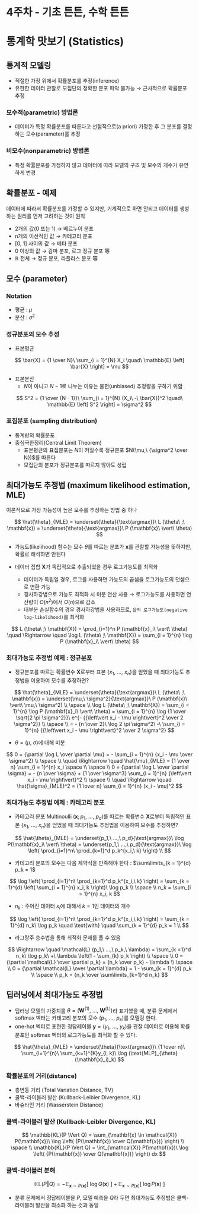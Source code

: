 # 4주차 - 기초 튼튼, 수학 튼튼

# 통계학 맛보기 (Statistics)

## 통계적 모델링

- 적절한 가정 위에서 확률분포를 추정(inference)
- 유한한 데이터 관찰로 모집단의 정확한 분포 파악 불가능 → 근사적으로 확률분포 추정


### 모수적(parametric) 방법론

- 데이터가 특정 확률분포를 따른다고 선험적으로(a priori) 가정한 후 그 분포를 결정하는 모수(parameter)를 추정


### 비모수(nonparametric) 방법론

- 특정 확률분포를 가정하지 않고 데이터에 따라 모델의 구조 및 모수의 개수가 유연하게 변경


## 확률분포 - 예제

데이터에 따라서 확률분포를 가정할 수 있지만, 기계적으로 하면 안되고 데이터를 생성하는 원리를 먼저 고려하는 것이 원칙

- 2개의 값(0 또는 1) → 베르누이 분포
- n개의 이산적인 값 → 카테고리 분포
- [0, 1] 사이의 값 → 베타 분포
- 0 이상의 값 → 감마 분포, 로그 정규 분포 等
- $\mathbb{R}$ 전체 → 정규 분포, 라플라스 분포 等


## 모수 (parameter)

### Notation

- 평균 : $\mu$
- 분산 : $\sigma^2$


### 정규분포의 모수 추정

- 표본평균

$$
\bar{X} = {1 \over N}\ \sum_{i = 1}^{N} X_i
\quad\
\mathbb{E} \left[ \bar{X} \right] = \mu
$$

- 표본분산
  - $N$이 아니고 $N - 1$로 나누는 이유는 불편(unbiased) 추정량을 구하기 위함

$$
S^2 = {1 \over {N - 1}}\ \sum_{i = 1}^{N} (X_i\ -\ \bar{X})^2
\quad\
\mathbb{E} \left[ S^2 \right] = \sigma^2
$$


###  표집분포 (sampling distribution)
- 통계량의 확률분포
- 중심극한정리(Central Limit Theorem)
  - 표본평균의 표집분포는 $N$이 커질수록 정규분포 $N(\mu,\ {\sigma^2 \over N})$를 따른다
  - 모집단의 분포가 정규분포를 따르지 않아도 성립


## 최대가능도 추정법 (maximum likelihood estimation, MLE)
이론적으로 가장 가능성이 높은 모수를 추정하는 방법 중 하나

$$
\hat{\theta}_{MLE} = \underset{\theta}{\text{argmax}}\ L (\theta\ ;\ \mathbf{x}) = \underset{\theta}{\text{argmax}}\ P (\mathbf{x}\ \vert\ \theta)
$$

- 가능도(likelihood) 함수는 모수 $\theta$를 따르는 분포가 $\mathbf{x}$를 관찰할 가능성을 뜻하지만, 확률로 해석하면 안된다

- 데이터 집합 $\mathbf{X}$가 독립적으로 추출되었을 경우 로그가능도를 최적화
  - 데이터가 독립일 경우, 로그를 사용하면 가능도의 곱셈을 로그가능도의 덧셈으로 변환 가능
  - 경사하강법으로 가능도 최적화 시 미분 연산 사용 → 로그가능도를 사용하면 연산량이 $O(n^2)$에서 $O(n)$으로 감소
  - 대부분 손실함수의 경우 경사하강법을 사용하므로, `음의 로그가능도(negative log-likelihood)`를 최적화

$$
L (\theta\ ;\ \mathbf{X}) = \prod_{i=1}^n P (\mathbf{x}_i\ \vert\ \theta)
\quad \Rightarrow \quad
\log L (\theta\ ;\ \mathbf{X}) = \sum_{i = 1}^{n} \log P (\mathbf{x}_i\ \vert\ \theta)
$$


### 최대가능도 추정법 예제 : 정규분포

- 정규분포를 따르는 확률변수 $\mathbf{X}$로부터 표본 $\{ x_1,\ ...,\  x_n\}$을 얻었을 때 최대가능도 추정법을 이용하여 모수를 추정하면?

$$
\hat{\theta}_{MLE} = \underset{\theta}{\text{argmax}}\ L (\theta\ ;\ \mathbf{x}) = \underset{\mu,\ \sigma^2}{\text{argmax}}\ P (\mathbf{x}\ \vert\ \mu,\ \sigma^2) \\
\space \\
\log L (\theta\ ;\ \mathbf{X}) = \sum_{i = 1}^{n} \log P (\mathbf{x}_i\ \vert\ \theta) = \sum_{i = 1}^{n} \log {1 \over \sqrt{2 \pi \sigma^2}}\ e^{- {{\left\vert x_i - \mu \right\vert}^2 \over 2 \sigma^2}} \\
\space \\
= - {n \over 2}\ \log 2 \pi \sigma^2\ -\ \sum_{i = 1}^{n} {{\left\vert x_i - \mu \right\vert}^2 \over 2 \sigma^2}
$$

- $\theta = (\mu,\ \sigma)$에 대해 미분

$$
0 = {\partial \log L \over \partial \mu} = - \sum_{i = 1}^{n} {x_i - \mu  \over \sigma^2} \\
\space \\
\quad \Rightarrow \quad
\hat{\mu}_{MLE} = {1 \over n} \sum_{i = 1}^{n} x_i
\space \\
\space \\
0 = {\partial \log L \over \partial \sigma} = - {n \over \sigma} + {1 \over \sigma^3} \sum_{i = 1}^{n} {\left\vert x_i - \mu  \right\vert}^2 \\
\space \\
\quad \Rightarrow \quad
\hat{\sigma}_{MLE}^2 = {1 \over n} \sum_{i = 1}^{n} (x_i - \mu)^2
$$


### 최대가능도 추정법 예제 : 카테고리 분포

- 카테고리 분포 Multinoulli $(\mathbf{x}; p_1,\ ...,\ p_d)$를 따르는 확률변수 $\mathbf{X}$로부터 독립적인 표본 $\{ x_1,\ ...,\  x_n\}$을 얻었을 때 최대가능도 추정법을 이용하여 모수를 추정하면?

$$
\hat{\theta}_{MLE} = \underset{p_1,\ ...,\ p_d}{\text{argmax}}\ \log P(\mathbf{x}_i\ \vert\ \theta) = \underset{p_1,\ ...,\ p_d}{\text{argmax}}\ \log \left( \prod_{i=1}^n\ \prod_{k=1}^d p_k^{x_i,\ k} \right) \\
$$

- 카테고리 분포의 모수는 다음 제약식을 만족해야 한다 : $\sum\limits_{k = 1}^{d} p_k = 1$

$$
\log \left( \prod_{i=1}^n\ \prod_{k=1}^d p_k^{x_i,\ k} \right) = \sum_{k = 1}^{d} \left( \sum_{i = 1}^{n} x_i, k \right)\ \log p_k \\
\space \\
n_k = \sum_{i = 1}^{n} x_i, k
$$

- $n_k$ : 주어진 데이터 $x_i$에 대해서 $k = 1$인 데이터의 개수

$$
\log \left( \prod_{i=1}^n\ \prod_{k=1}^d p_k^{x_i,\ k} \right) = \sum_{k = 1}^{d} n_k\ \log p_k
\quad \text{with} \quad
\sum_{k = 1}^{d} p_k = 1 \\
$$

- 라그랑주 승수법을 통해 최적화 문제를 풀 수 있음

$$
\Rightarrow \quad \mathcal{L} (p_1,\ ...,\ p_k,\ \lambda) = \sum_{k =1}^d n_k\ \log p_k\ +\ \lambda \left(1 - \sum_{k} p_k \right) \\
\space \\
0 = {\partial \mathcal{L} \over \partial p_k} = {n_k \over p_k} - \lambda \\
\space \\
0 = {\partial \mathcal{L} \over \partial \lambda} = 1 - \sum_{k = 1}^{d} p_k \\
\space \\
p_k = {n_k \over \sum\limits_{k=1}^d n_k}
$$


## 딥러닝에서 최대가능도 추정법

- 딥러닝 모델의 가중치를 $\theta = (\mathbf{W}^{(1)},\ ...,\ \mathbf{W}^{(L)})$라 표기했을 때, 분류 문제에서 softmax 벡터는 카테고리 분포의 모수 $(p_1,\ ...,\ p_k)$를 모델링 한다.
- one-hot 벡터로 표현한 정답레이블 $\mathbf{y} = (y_1,\ ...,\ y_k)$을 관찰 데이터로 이용해 확률분포인 softmax 벡터의 로그가능도를 최적화 할 수 있다.

$$
\hat{\theta}_{MLE} = \underset{\theta}{\text{argmax}}\ {1 \over n}\ \sum_{i=1}^{n}\ \sum_{k=1}^{K}y_{i, k}\ \log (\text{MLP}_{\theta} (\mathbf{x}_i)_k)
$$


### 확률분포의 거리(distance)

- 총변동 거리 (Total Variation Distance, TV)
- 쿨백-라이블러 발산 (Kullback-Leibler Divergence, KL)
- 바슈타인 거리 (Wasserstein Distance)


### 쿨백-라이블러 발산 (Kullback-Leibler Divergence, KL)

$$
\mathbb{KL}(P \Vert Q) = \sum_{\mathbf{x} \in \mathcal{X}} P(\mathbf{x})\ \log \left( {P(\mathbf{x}) \over Q(\mathbf{x})} \right) \\
\space \\
\mathbb{KL}(P \Vert Q) = \int_{\mathcal{X}} P(\mathbf{x})\ \log \left( {P(\mathbf{x}) \over Q(\mathbf{x})} \right)  dx
$$

### 쿨백-라이블러 분해

$$
\mathbb{KL}(P \Vert Q) = - \mathbb{E}_{\mathbf{x} \sim P(\mathbf{x})} [\ \log Q(\mathbf{x})\ ] + \mathbb{E}_{\mathbf{x} \sim P(\mathbf{x})} [\ \log P(\mathbf{x})\ ]
$$

- 분류 문제에서 정답레이블을 $P$, 모델 예측을 $Q$라 두면 최대가능도 추정법은 쿨백-라이블러 발산을 최소화 하는 것과 동일